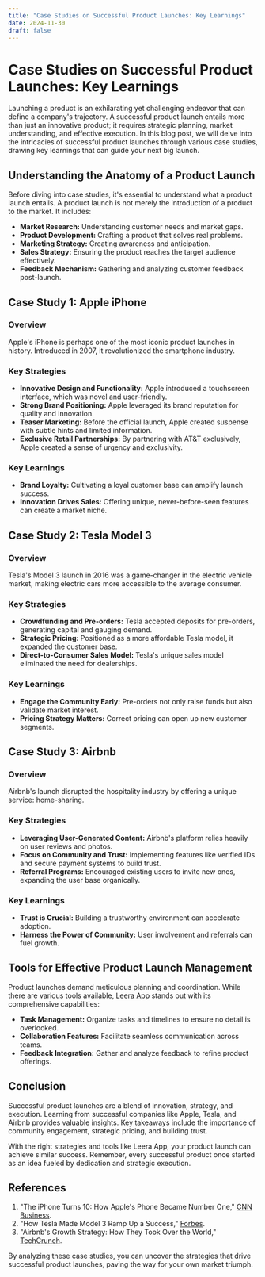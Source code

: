 ```yaml
---
title: "Case Studies on Successful Product Launches: Key Learnings"
date: 2024-11-30
draft: false
---
```

# Case Studies on Successful Product Launches: Key Learnings

Launching a product is an exhilarating yet challenging endeavor that can define a company's trajectory. A successful product launch entails more than just an innovative product; it requires strategic planning, market understanding, and effective execution. In this blog post, we will delve into the intricacies of successful product launches through various case studies, drawing key learnings that can guide your next big launch.

## Understanding the Anatomy of a Product Launch

Before diving into case studies, it's essential to understand what a product launch entails. A product launch is not merely the introduction of a product to the market. It includes:

- **Market Research:** Understanding customer needs and market gaps.
- **Product Development:** Crafting a product that solves real problems.
- **Marketing Strategy:** Creating awareness and anticipation.
- **Sales Strategy:** Ensuring the product reaches the target audience effectively.
- **Feedback Mechanism:** Gathering and analyzing customer feedback post-launch.

## Case Study 1: Apple iPhone

### Overview

Apple's iPhone is perhaps one of the most iconic product launches in history. Introduced in 2007, it revolutionized the smartphone industry.

### Key Strategies

- **Innovative Design and Functionality:** Apple introduced a touchscreen interface, which was novel and user-friendly.
- **Strong Brand Positioning:** Apple leveraged its brand reputation for quality and innovation.
- **Teaser Marketing:** Before the official launch, Apple created suspense with subtle hints and limited information.
- **Exclusive Retail Partnerships:** By partnering with AT&T exclusively, Apple created a sense of urgency and exclusivity.

### Key Learnings

- **Brand Loyalty:** Cultivating a loyal customer base can amplify launch success.
- **Innovation Drives Sales:** Offering unique, never-before-seen features can create a market niche.

## Case Study 2: Tesla Model 3

### Overview

Tesla's Model 3 launch in 2016 was a game-changer in the electric vehicle market, making electric cars more accessible to the average consumer.

### Key Strategies

- **Crowdfunding and Pre-orders:** Tesla accepted deposits for pre-orders, generating capital and gauging demand.
- **Strategic Pricing:** Positioned as a more affordable Tesla model, it expanded the customer base.
- **Direct-to-Consumer Sales Model:** Tesla's unique sales model eliminated the need for dealerships.

### Key Learnings

- **Engage the Community Early:** Pre-orders not only raise funds but also validate market interest.
- **Pricing Strategy Matters:** Correct pricing can open up new customer segments.

## Case Study 3: Airbnb

### Overview

Airbnb's launch disrupted the hospitality industry by offering a unique service: home-sharing.

### Key Strategies

- **Leveraging User-Generated Content:** Airbnb's platform relies heavily on user reviews and photos.
- **Focus on Community and Trust:** Implementing features like verified IDs and secure payment systems to build trust.
- **Referral Programs:** Encouraged existing users to invite new ones, expanding the user base organically.

### Key Learnings

- **Trust is Crucial:** Building a trustworthy environment can accelerate adoption.
- **Harness the Power of Community:** User involvement and referrals can fuel growth.

## Tools for Effective Product Launch Management

Product launches demand meticulous planning and coordination. While there are various tools available, [Leera App](https://leera.app) stands out with its comprehensive capabilities:

- **Task Management:** Organize tasks and timelines to ensure no detail is overlooked.
- **Collaboration Features:** Facilitate seamless communication across teams.
- **Feedback Integration:** Gather and analyze feedback to refine product offerings.

## Conclusion

Successful product launches are a blend of innovation, strategy, and execution. Learning from successful companies like Apple, Tesla, and Airbnb provides valuable insights. Key takeaways include the importance of community engagement, strategic pricing, and building trust.

With the right strategies and tools like Leera App, your product launch can achieve similar success. Remember, every successful product once started as an idea fueled by dedication and strategic execution.

## References

1. "The iPhone Turns 10: How Apple's Phone Became Number One," [CNN Business](https://www.cnn.com/business/iphone-turns-10).
2. "How Tesla Made Model 3 Ramp Up a Success," [Forbes](https://www.forbes.com/tesla-model-3-success-story).
3. "Airbnb's Growth Strategy: How They Took Over the World," [TechCrunch](https://techcrunch.com/airbnb-growth-strategy).

By analyzing these case studies, you can uncover the strategies that drive successful product launches, paving the way for your own market triumph.